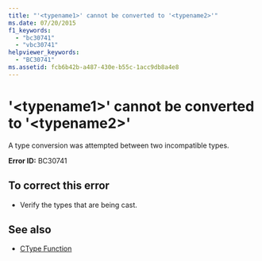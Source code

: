 ```yaml
---
title: "'<typename1>' cannot be converted to '<typename2>'"
ms.date: 07/20/2015
f1_keywords: 
  - "bc30741"
  - "vbc30741"
helpviewer_keywords: 
  - "BC30741"
ms.assetid: fcb6b42b-a487-430e-b55c-1acc9db8a4e8
---
```

# '\<typename1>' cannot be converted to '\<typename2>'
A type conversion was attempted between two incompatible types.  
  
 **Error ID:** BC30741  
  
## To correct this error  
  
-   Verify the types that are being cast.  
  
## See also
- [CType Function](../../visual-basic/language-reference/functions/ctype-function.md)
